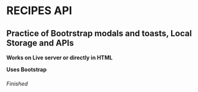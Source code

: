 # RECIPES API

## Practice of Bootrstrap modals and toasts, Local Storage and APIs

__Works on Live server or directly in HTML__ <br/>

__Uses Bootstrap__ <br/>

###### Finished